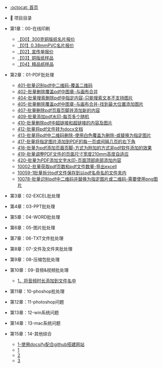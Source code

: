 -  [:octocat: 首页](/README.md)
-  :memo: 项目目录

  - 第1章：00-在线印刷
      - [【00】300克铜版纸名片报价](/md/00-在线印刷/【00】300克铜版纸名片报价.md)
      - [【01】0.38mmPVC名片报价](/md/00-在线印刷/【01】0.38mmPVC名片报价.md)
      - [【02】宣传单报价](/md/00-在线印刷/【02】宣传单报价.md)
      - [【03】铜版纸样品](/md/00-在线印刷/【03】铜版纸样品.md)
      - [【04】精品纸样品](/md/00-在线印刷/【04】精品纸样品.md)

  - 第2章：01-PDF批处理
      - [401-批量识别pdf中二维码-覆盖二维码](/md/01-PDF批处理/401-批量识别pdf中二维码-覆盖二维码.md)
      - [402-批量删除覆盖pdf中图章-与画布合并](/md/01-PDF批处理/402-批量删除覆盖pdf中图章-与画布合并.md)
      - [404-批量搜索删除pdf中指定内容-只能搜索文本不支持图片](/md/01-PDF批处理/404-批量搜索删除pdf中指定内容-只能搜索文本不支持图片.md)
      - [405-批量删除覆盖pdf中图章-与画布合并-找到最大位置添加图片](/md/01-PDF批处理/405-批量删除覆盖pdf中图章-与画布合并-找到最大位置添加图片.md)
      - [407-批量删除pdf页眉页脚并添加新的内容](/md/01-PDF批处理/407-批量删除pdf页眉页脚并添加新的内容.md)
      - [409-批量添加pdf水印-每页多个随机](/md/01-PDF批处理/409-批量添加pdf水印-每页多个随机.md)
      - [410-批量删除pdf中超链接和超链接的内容及图片](/md/01-PDF批处理/410-批量删除pdf中超链接和超链接的内容及图片.md)
      - [412-批量将pdf文件转为docx文档](/md/01-PDF批处理/412-批量将pdf文件转为docx文档.md)
      - [413-批量将pdf中二维码删除-使用白色覆盖为删除-或替换为指定图片](/md/01-PDF批处理/413-批量将pdf中二维码删除-使用白色覆盖为删除-或替换为指定图片.md)
      - [417-批量将指定图片添加到PDF的每一页或间隔几页的右下角](/md/01-PDF批处理/417-批量将指定图片添加到PDF的每一页或间隔几页的右下角.md)
      - [418-批量为pdf添加页眉页脚-方式为附加的方式非pdf软件添加的效果](/md/01-PDF批处理/418-批量为pdf添加页眉页脚-方式为附加的方式非pdf软件添加的效果.md)
      - [419-批量调整PDF文件的页面尺寸宽度210mm高度自适应](/md/01-PDF批处理/419-批量调整PDF文件的页面尺寸宽度210mm高度自适应.md)
      - [420-批量为PDF添加文字水印-页面顶部底部添加内容](/md/01-PDF批处理/420-批量为PDF添加文字水印-页面顶部底部添加内容.md)
      - [10002-批量获取pdf页数和pdf文件数量-导出excell](/md/01-PDF批处理/10002-批量获取pdf页数和pdf文件数量-导出excell.md)
      - [10059-1批量拆分pdf文件保存到以pdf名命名的文件夹内](/md/01-PDF批处理/10059-1批量拆分pdf文件保存到以pdf名命名的文件夹内.md)
      - [10078-批量识别pdf中二维码并替换为指定图片或二维码-需要使用png图片](/md/01-PDF批处理/10078-批量识别pdf中二维码并替换为指定图片或二维码-需要使用png图片.md)

  - 第3章：02-EXCEL批处理

  - 第4章：03-PPT批处理

  - 第5章：04-WORD批处理

  - 第6章：05-图片批处理

  - 第7章：06-TXT文件批处理

  - 第8章：07-文件及文件夹批处理

  - 第9章：08-压缩包批处理

  - 第10章：09-音频&视频批处理
      - [1、将音频时长添加到文件名中](/md/09-音频&视频批处理/1、将音频时长添加到文件名中.md)

  - 第11章：10-phoshop批处理

  - 第12章：11-photoshop问题

  - 第13章：12-win系统问题

  - 第14章：13-mac系统问题

  - 第15章：14-其他综合
      - [1-使用docsify配合github搭建网站](/md/14-其他综合/1-使用docsify配合github搭建网站.md)
      - [1](/md/14-其他综合/1.md)
      - [2](/md/14-其他综合/2.md)
      - [3](/md/14-其他综合/3.md)
